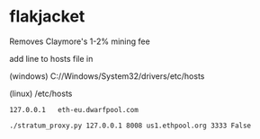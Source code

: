 # flakjacket

Removes Claymore's 1-2% mining fee



add line to hosts file in 

(windows)     C://Windows/System32/drivers/etc/hosts

(linux)      /etc/hosts

```
127.0.0.1   eth-eu.dwarfpool.com
```


```
./stratum_proxy.py 127.0.0.1 8008 us1.ethpool.org 3333 False
```



